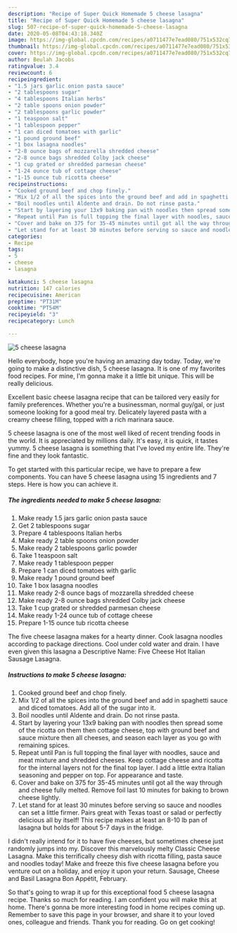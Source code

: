 ```yaml
---
description: "Recipe of Super Quick Homemade 5 cheese lasagna"
title: "Recipe of Super Quick Homemade 5 cheese lasagna"
slug: 507-recipe-of-super-quick-homemade-5-cheese-lasagna
date: 2020-05-08T04:43:18.340Z
image: https://img-global.cpcdn.com/recipes/a0711477e7ead080/751x532cq70/5-cheese-lasagna-recipe-main-photo.jpg
thumbnail: https://img-global.cpcdn.com/recipes/a0711477e7ead080/751x532cq70/5-cheese-lasagna-recipe-main-photo.jpg
cover: https://img-global.cpcdn.com/recipes/a0711477e7ead080/751x532cq70/5-cheese-lasagna-recipe-main-photo.jpg
author: Beulah Jacobs
ratingvalue: 3.4
reviewcount: 6
recipeingredient:
- "1.5 jars garlic onion pasta sauce"
- "2 tablespoons sugar"
- "4 tablespoons Italian herbs"
- "2 table spoons onion powder"
- "2 tablespoons garlic powder"
- "1 teaspoon salt"
- "1 tablespoon pepper"
- "1 can diced tomatoes with garlic"
- "1 pound ground beef"
- "1 box lasagna noodles"
- "2-8 ounce bags of mozzarella shredded cheese"
- "2-8 ounce bags shredded Colby jack cheese"
- "1 cup grated or shredded parmesan cheese"
- "1-24 ounce tub of cottage cheese"
- "1-15 ounce tub ricotta cheese"
recipeinstructions:
- "Cooked ground beef and chop finely."
- "Mix 1/2 of all the spices into the ground beef and add in spaghetti sauce and diced tomatoes. Add all of the sugar into it."
- "Boil noodles until Aldente and drain. Do not rinse pasta."
- "Start by layering your 13x9 baking pan with noodles then spread some of the ricotta on them then cottage cheese, top with ground beef and sauce mixture then all cheeses, and season each layer as you go with remaining spices."
- "Repeat until Pan is full topping the final layer with noodles, sauce and meat mixture and shredded cheeses. Keep cottage cheese and ricotta for the internal layers not for the final top layer. I add a little extra Italian seasoning and pepper on top. For appearance and taste."
- "Cover and bake on 375 for 35-45 minutes until got all the way through and cheese fully melted. Remove foil last 10 minutes for baking to brown cheese lightly."
- "Let stand for at least 30 minutes before serving so sauce and noodles can set a little firmer. Pairs great with Texas toast or salad or perfectly delicious all by itself! This recipe makes at least an 8-10 lb pan of lasagna but holds for about 5-7 days in the fridge."
categories:
- Recipe
tags:
- 5
- cheese
- lasagna

katakunci: 5 cheese lasagna 
nutrition: 147 calories
recipecuisine: American
preptime: "PT31M"
cooktime: "PT54M"
recipeyield: "3"
recipecategory: Lunch

---
```



![5 cheese lasagna](https://img-global.cpcdn.com/recipes/a0711477e7ead080/751x532cq70/5-cheese-lasagna-recipe-main-photo.jpg)

Hello everybody, hope you're having an amazing day today. Today, we're going to make a distinctive dish, 5 cheese lasagna. It is one of my favorites food recipes. For mine, I'm gonna make it a little bit unique. This will be really delicious.

Excellent basic cheese lasagna recipe that can be tailored very easily for family preferences. Whether you&#39;re a businessman, normal guy/gal, or just someone looking for a good meal try. Delicately layered pasta with a creamy cheese filling, topped with a rich marinara sauce.

5 cheese lasagna is one of the most well liked of recent trending foods in the world. It is appreciated by millions daily. It's easy, it is quick, it tastes yummy. 5 cheese lasagna is something that I've loved my entire life. They're fine and they look fantastic.


To get started with this particular recipe, we have to prepare a few components. You can have 5 cheese lasagna using 15 ingredients and 7 steps. Here is how you can achieve it.

<!--inarticleads1-->

##### The ingredients needed to make 5 cheese lasagna:

1. Make ready 1.5 jars garlic onion pasta sauce
1. Get 2 tablespoons sugar
1. Prepare 4 tablespoons Italian herbs
1. Make ready 2 table spoons onion powder
1. Make ready 2 tablespoons garlic powder
1. Take 1 teaspoon salt
1. Make ready 1 tablespoon pepper
1. Prepare 1 can diced tomatoes with garlic
1. Make ready 1 pound ground beef
1. Take 1 box lasagna noodles
1. Make ready 2-8 ounce bags of mozzarella shredded cheese
1. Make ready 2-8 ounce bags shredded Colby jack cheese
1. Take 1 cup grated or shredded parmesan cheese
1. Make ready 1-24 ounce tub of cottage cheese
1. Prepare 1-15 ounce tub ricotta cheese


The five cheese lasagna makes for a hearty dinner. Cook lasagna noodles according to package directions. Cool under cold water and drain. I have even given this lasagna a Descriptive Name: Five Cheese Hot Italian Sausage Lasagna. 

<!--inarticleads2-->

##### Instructions to make 5 cheese lasagna:

1. Cooked ground beef and chop finely.
1. Mix 1/2 of all the spices into the ground beef and add in spaghetti sauce and diced tomatoes. Add all of the sugar into it.
1. Boil noodles until Aldente and drain. Do not rinse pasta.
1. Start by layering your 13x9 baking pan with noodles then spread some of the ricotta on them then cottage cheese, top with ground beef and sauce mixture then all cheeses, and season each layer as you go with remaining spices.
1. Repeat until Pan is full topping the final layer with noodles, sauce and meat mixture and shredded cheeses. Keep cottage cheese and ricotta for the internal layers not for the final top layer. I add a little extra Italian seasoning and pepper on top. For appearance and taste.
1. Cover and bake on 375 for 35-45 minutes until got all the way through and cheese fully melted. Remove foil last 10 minutes for baking to brown cheese lightly.
1. Let stand for at least 30 minutes before serving so sauce and noodles can set a little firmer. Pairs great with Texas toast or salad or perfectly delicious all by itself! This recipe makes at least an 8-10 lb pan of lasagna but holds for about 5-7 days in the fridge.


I didn&#39;t really intend for it to have five cheeses, but sometimes cheese just randomly jumps into my. Discover this marvelously melty Classic Cheese Lasagna. Make this terrifically cheesy dish with ricotta filling, pasta sauce and noodles today! Make and freeze this five cheese lasagna before you venture out on a holiday, and enjoy it upon your return. Sausage, Cheese and Basil Lasagna Bon Appétit, February. 

So that's going to wrap it up for this exceptional food 5 cheese lasagna recipe. Thanks so much for reading. I am confident you will make this at home. There's gonna be more interesting food in home recipes coming up. Remember to save this page in your browser, and share it to your loved ones, colleague and friends. Thank you for reading. Go on get cooking!
